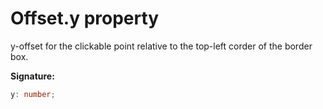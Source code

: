 # Offset.y property

y-offset for the clickable point relative to the top-left corder of the border box.

**Signature:**

```typescript
y: number;
```
